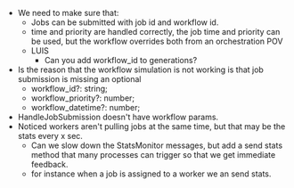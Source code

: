 - We need to make sure that:
  - Jobs can be submitted with job id and workflow id.
  - time and priority are handled correctly, the job time and priority can be used, but the workflow overrides both from an orchestration POV
  - LUIS
    - Can you add workflow_id to generations?
- Is the reason that the workflow simulation is not working is that job submission is missing an optional
  - workflow_id?: string;
  - workflow_priority?: number;
  - workflow_datetime?: number;
- HandleJobSubmission doesn't have workflow params.
- Noticed workers aren't pulling jobs at the same time, but that may be the stats every x sec.
  - Can we slow down the StatsMonitor messages, but add a send stats method that many processes can trigger so that we get immediate feedback.
  - for instance when a job is assigned to a worker we an send stats.